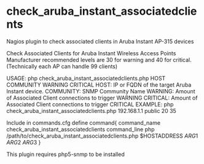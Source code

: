 # check_aruba_instant_associatedclients
Nagios plugin to check associated clients in Aruba Instant AP-315 devices

Check Associated Clients for Aruba Instant Wireless Access Points
Manufacturer recommended levels are 30 for warning and 40 for critical.
(Technically each AP can handle 99 clients)

USAGE: php check_aruba_instant_associatedclients.php HOST COMMUNITY WARNING CRITICAL
HOST: IP or FQDN of the target Aruba Instant device.
COMMUNITY: SNMP Community Name
WARNING: Amount of Associated Client connections to trigger WARNING
CRITICAL: Amount of Associated Client connections to trigger CRITICAL
EXAMPLE: php check_aruba_instant_associatedclients.php 192.168.1.1 public 20 35

Include in commands.cfg
define command{
  command_name check_aruba_instant_associatedclients
  command_line php /path/to/check_aruba_instant_associatedclients.php $HOSTADDRESS $ARG1$ $ARG2$ $ARG3$
}

This plugin requires php5-snmp to be installed
